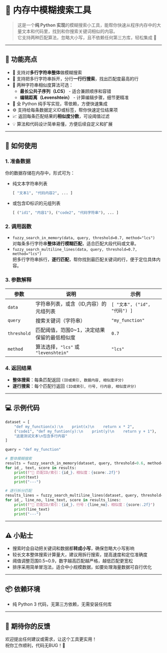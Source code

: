 # 🧐 内存中模糊搜索工具

> 这是一个**纯 Python 实现**的模糊搜索小工具，能帮你快速从程序内存中的大量文本和代码里，找到和你搜索关键词相似的内容。  
> 它支持两种匹配算法，忽略大小写，且不依赖任何第三方库，轻松集成 🎉

---

## 🚀 功能亮点

- 🔎 支持对**多行字符串整体**做模糊搜索  
- 🧩 支持把多行字符串拆开，分行**一行行搜索**，找出匹配度最高的行  
- 🎯 两种字符串相似度算法可选：  
  - **最长公共子序列（LCS）** - 适合兼顾顺序和容错  
  - **编辑距离（Levenshtein）** - 计算编辑步骤，细节更精准  
- 🐍 全 Python 纯手写实现，零依赖，方便快速集成  
- ⚙️ 支持给每条数据定义ID或标签，帮你快速定位结果项  
- 📈 返回每条匹配结果的**相似度分数**，可设阈值过滤  
- 💡 算法和代码设计简单易懂，方便后续自定义和扩展

---

## 📝 如何使用

### 1. 准备数据

你的数据存储在内存中，形式可为：

- 纯文本字符串列表  
  ```python
  [ "文本1", "代码内容2", ... ]
  ```  
- 或包含ID标识的元组列表  
  ```python
  [ ("id1", "内容1"), ("code2", "代码字符串"), ... ]
  ```

### 2. 调用函数

- `fuzzy_search_in_memory(data, query, threshold=0.7, method="lcs")`  
  对每条多行字符串**整体进行模糊匹配**，适合匹配大段代码或文章。  
- `fuzzy_search_multiline_lines(data, query, threshold=0.7, method="lcs")`  
  把多行字符串拆行，**逐行匹配**，帮你找到最匹配关键词的行，便于定位具体内容。

### 3. 参数解释

| 参数        | 说明                                  | 示例          |
| --------- | ----------------------------------- | ----------- |
| `data`     | 字符串列表，或含（ID,内容）的元组列表             | `[ "文本", ("id", "代码") ]` |
| `query`    | 搜索关键词（字符串）                       | `"my_function"` |
| `threshold`| 匹配阈值，范围0~1，决定结果保留的最低相似度     | `0.7`       |
| `method`   | 算法选择，`"lcs"` 或 `"levenshtein"`            | `"lcs"`     |

### 4. 返回结果

- **整体搜索**：每条匹配返回 `(ID或索引, 数据内容, 相似度评分)`  
- **逐行搜索**：每个匹配行返回 `(ID或索引, 行号, 行内容, 相似度评分)`

---

## 💻 示例代码

```python
dataset = [
    "def my_function(x):\n    print(x)\n    return x * 2",
    ("code1", "def my_funtion(y):\n    print(y)\n    return y + 1"),
    "这是测试文本\n包含多行内容"
]

query = "def my_function"

# 整体模糊搜索
results = fuzzy_search_in_memory(dataset, query, threshold=0.6, method="lcs")
for id_, text, score in results:
    print(f"🔎 匹配ID/索引：{id_}，相似度：{score:.2f}")
    print(text)
    print("---")

# 逐行拆分匹配
results_lines = fuzzy_search_multiline_lines(dataset, query, threshold=0.6, method="levenshtein")
for id_, line_no, line_text, score in results_lines:
    print(f"📝 匹配ID/索引：{id_}，行号：{line_no}，相似度：{score:.2f}")
    print(line_text)
    print("---")
```

---

## ⚠️ 小贴士

- 搜索时会自动把关键词和数据都**转成小写**，确保忽略大小写影响  
- 较长文本整体搜索计算量大，建议用拆行搜索，提高速度和定位准确度  
- 阈值调整范围0.5~0.9，数字越高匹配越严格，越低匹配更宽松  
- 排序采用简单冒泡法，适合中小规模数据，如要处理海量数据可自行优化  

---

## 📦 依赖环境

- 纯 Python 3 代码，无第三方依赖，无需安装任何库

---

## 🥳 期待你的反馈

欢迎提出任何建议或需求，让这个工具更实用！  
祝你工作顺利，代码无BUG！🚀
